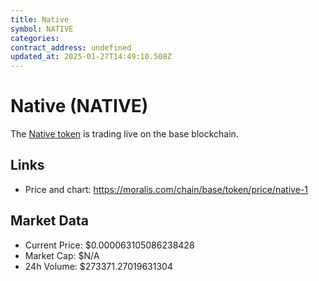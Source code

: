 ```yaml
---
title: Native
symbol: NATIVE
categories: 
contract_address: undefined
updated_at: 2025-01-27T14:49:10.508Z
---
```


# Native (NATIVE)
The [Native token](https://moralis.com/chain/base/token/price/native-1) is trading live on the base blockchain.

## Links
- Price and chart: https://moralis.com/chain/base/token/price/native-1

## Market Data
- Current Price: $0.000063105086238428
- Market Cap: $N/A
- 24h Volume: $273371.27019631304

